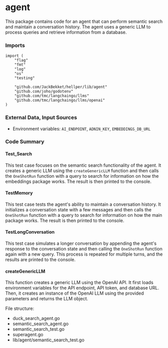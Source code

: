 # agent

This package contains code for an agent that can perform semantic search and maintain a conversation history. The agent uses a generic LLM to process queries and retrieve information from a database.

### Imports

```
import (
	"flag"
	"fmt"
	"log"
	"os"
	"testing"

	"github.com/JackBekket/hellper/lib/agent"
	"github.com/joho/godotenv"
	"github.com/tmc/langchaingo/llms"
	"github.com/tmc/langchaingo/llms/openai"
)
```

### External Data, Input Sources

- Environment variables: `AI_ENDPOINT`, `ADNIN_KEY`, `EMBEDDINGS_DB_URL`

### Code Summary

#### Test_Search

This test case focuses on the semantic search functionality of the agent. It creates a generic LLM using the `createGenericLLM` function and then calls the `OneShotRun` function with a query to search for information on how the embeddings package works. The result is then printed to the console.

#### TestMemory

This test case tests the agent's ability to maintain a conversation history. It initializes a conversation state with a few messages and then calls the `OneShotRun` function with a query to search for information on how the main package works. The result is then printed to the console.

#### TestLongConversation

This test case simulates a longer conversation by appending the agent's response to the conversation state and then calling the `OneShotRun` function again with a new query. This process is repeated for multiple turns, and the results are printed to the console.

#### createGenericLLM

This function creates a generic LLM using the OpenAI API. It first loads environment variables for the API endpoint, API token, and database URL. Then, it creates an instance of the OpenAI LLM using the provided parameters and returns the LLM object.

File structure:

- duck_search_agent.go
- semantic_search_agent.go
- semantic_search_test.go
- superagent.go
- lib/agent/semantic_search_test.go

